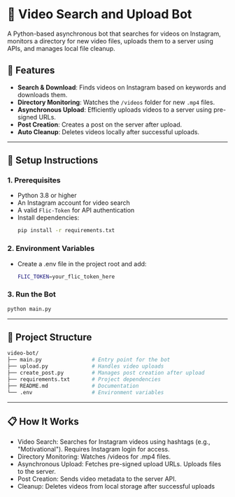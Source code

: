 # 🎥 Video Search and Upload Bot

A Python-based asynchronous bot that searches for videos on Instagram, monitors a directory for new video files, uploads them to a server using APIs, and manages local file cleanup. 

## 🌟 Features
- **Search & Download**: Finds videos on Instagram based on keywords and downloads them.
- **Directory Monitoring**: Watches the `/videos` folder for new `.mp4` files.
- **Asynchronous Upload**: Efficiently uploads videos to a server using pre-signed URLs.
- **Post Creation**: Creates a post on the server after upload.
- **Auto Cleanup**: Deletes videos locally after successful uploads.

---

## 🚀 Setup Instructions

### 1. Prerequisites
- Python 3.8 or higher
- An Instagram account for video search
- A valid `Flic-Token` for API authentication
- Install dependencies:
  ```bash
  pip install -r requirements.txt
  ```

### 2. Environment Variables
- Create a .env file in the project root and add:
  ```bash
  FLIC_TOKEN=your_flic_token_here
    ```
### 3. Run the Bot
  ```bash
  python main.py
```

---

## 📂 Project Structure
```bash
video-bot/
├── main.py                # Entry point for the bot
├── upload.py              # Handles video uploads
├── create_post.py         # Manages post creation after upload
├── requirements.txt       # Project dependencies
├── README.md              # Documentation
└── .env                   # Environment variables
```
---

## 📋 How It Works
- Video Search:
Searches for Instagram videos using hashtags (e.g., "Motivational").
Requires Instagram login for access.
- Directory Monitoring:
Watches /videos for .mp4 files.
- Asynchronous Upload:
Fetches pre-signed upload URLs.
Uploads files to the server.
- Post Creation:
Sends video metadata to the server API.
- Cleanup:
Deletes videos from local storage after successful uploads